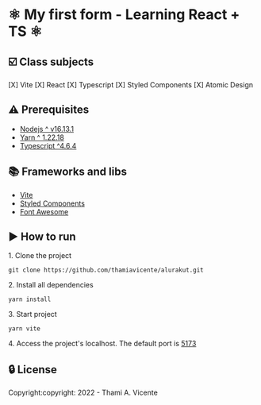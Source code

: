# :atom_symbol: My first form - Learning React + TS :atom_symbol:

## :ballot_box_with_check: Class subjects
[X] Vite
[X] React
[X] Typescript
[X] Styled Components
[X] Atomic Design

## :warning: Prerequisites
- [Nodejs ^ v16.13.1](https://nodejs.org/en/)
- [Yarn ^ 1.22.18](https://yarnpkg.com/getting-started/install)
- [Typescript ^4.6.4](https://www.typescriptlang.org/download)

## :books: Frameworks and libs
- [Vite](https://vitejs.dev/)
- [Styled Components](https://styled-components.com/)
- [Font Awesome](https://fontawesome.com/docs/web/use-with/react/)

## :arrow_forward: How to run
<p>1. Clone the project </p>

```
git clone https://github.com/thamiavicente/alurakut.git
```
<p>2. Install all dependencies </p>

```
yarn install
```
<p>3. Start project </p>

```
yarn vite
```
<p>4. Access the project's localhost. The default port is <a href="http://127.0.0.1:5173/">5173</a></p>


## :lock: License
<p>Copyright:copyright: 2022 - Thami A. Vicente</p>
